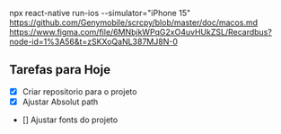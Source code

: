 npx react-native run-ios --simulator="iPhone 15"
https://github.com/Genymobile/scrcpy/blob/master/doc/macos.md
https://www.figma.com/file/6MNbjkWPqG2xO4uvHUkZSL/Recardbus?node-id=1%3A56&t=zSKXoQaNL387MJ8N-0

## Tarefas para Hoje

- [x] Criar repositorio para o projeto
- [x] Ajustar Absolut path
- [] Ajustar fonts do projeto
